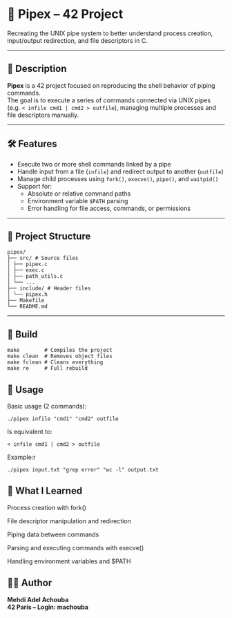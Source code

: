 # 🔗 Pipex – 42 Project

Recreating the UNIX pipe system to better understand process creation, input/output redirection, and file descriptors in C.

---

## 📌 Description

**Pipex** is a 42 project focused on reproducing the shell behavior of piping commands.  
The goal is to execute a series of commands connected via UNIX pipes (e.g. `< infile cmd1 | cmd2 > outfile`), managing multiple processes and file descriptors manually.

---

## 🛠️ Features

- Execute two or more shell commands linked by a pipe
- Handle input from a file (`infile`) and redirect output to another (`outfile`)
- Manage child processes using `fork()`, `execve()`, `pipe()`, and `waitpid()`
- Support for:
  - Absolute or relative command paths
  - Environment variable `$PATH` parsing
  - Error handling for file access, commands, or permissions

---

## 📂 Project Structure
```
pipex/
├── src/ # Source files
│ ├── pipex.c
│ ├── exec.c
│ ├── path_utils.c
│ └── ...
├── include/ # Header files
│ └── pipex.h
├── Makefile
└── README.md
```

---

## 🔧 Build

```
make        # Compiles the project
make clean  # Removes object files
make fclean # Cleans everything
make re     # Full rebuild
```
## 🧪 Usage

Basic usage (2 commands):
```
./pipex infile "cmd1" "cmd2" outfile
```
Is equivalent to:
```
< infile cmd1 | cmd2 > outfile
```
Example:r
```
./pipex input.txt "grep error" "wc -l" output.txt
```
## 🧠 What I Learned
Process creation with fork()

File descriptor manipulation and redirection

Piping data between commands

Parsing and executing commands with execve()

Handling environment variables and $PATH

## 👨‍💻 Author
**Mehdi Adel Achouba**  
**42 Paris – Login: machouba**
